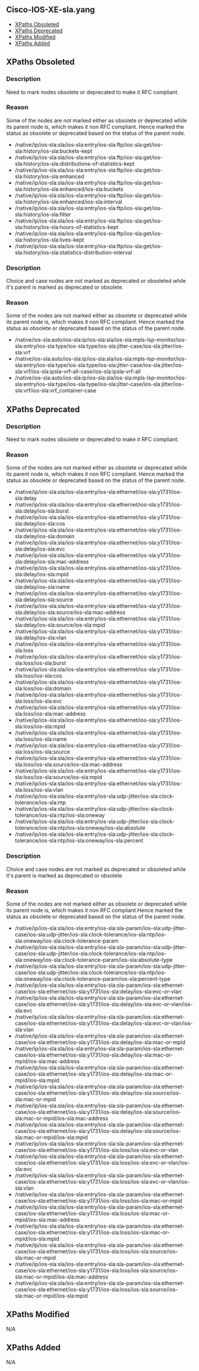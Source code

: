 ## Cisco-IOS-XE-sla.yang

- [XPaths Obsoleted](#xpaths-obsoleted)
- [XPaths Deprecated](#xpaths-deprecated)
- [XPaths Modified](#xpaths-modified)
- [XPaths Added](#xpaths-added)

## XPaths Obsoleted

### Description
Need to mark nodes obsolete or deprecated to make it RFC compliant.

### Reason
Some of the nodes are not marked either as obsolete or deprecated while its parent node is, which makes it non RFC compliant.
Hence marked the status as obsolete or deprecated based on the status of the parent node.

- /native/ip/ios-sla:sla/ios-sla:entry/ios-sla:ftp/ios-sla:get/ios-sla:history/ios-sla:buckets-kept
- /native/ip/ios-sla:sla/ios-sla:entry/ios-sla:ftp/ios-sla:get/ios-sla:history/ios-sla:distributions-of-statistics-kept
- /native/ip/ios-sla:sla/ios-sla:entry/ios-sla:ftp/ios-sla:get/ios-sla:history/ios-sla:enhanced
- /native/ip/ios-sla:sla/ios-sla:entry/ios-sla:ftp/ios-sla:get/ios-sla:history/ios-sla:enhanced/ios-sla:buckets
- /native/ip/ios-sla:sla/ios-sla:entry/ios-sla:ftp/ios-sla:get/ios-sla:history/ios-sla:enhanced/ios-sla:interval
- /native/ip/ios-sla:sla/ios-sla:entry/ios-sla:ftp/ios-sla:get/ios-sla:history/ios-sla:filter
- /native/ip/ios-sla:sla/ios-sla:entry/ios-sla:ftp/ios-sla:get/ios-sla:history/ios-sla:hours-of-statistics-kept
- /native/ip/ios-sla:sla/ios-sla:entry/ios-sla:ftp/ios-sla:get/ios-sla:history/ios-sla:lives-kept
- /native/ip/ios-sla:sla/ios-sla:entry/ios-sla:ftp/ios-sla:get/ios-sla:history/ios-sla:statistics-distribution-interval

### Description
Choice and case nodes are not marked as deprecated or obsoleted while it's parent is marked as deprecated or obsolete.

### Reason
Some of the nodes are not marked either as obsolete or deprecated while its parent node is, which makes it non RFC compliant. Hence marked the status as obsolete or deprecated based on the status of the parent node.

- /native/ios-sla:auto/ios-sla:ip/ios-sla:sla/ios-sla:mpls-lsp-monitor/ios-sla:entry/ios-sla:type/ios-sla:type/ios-sla:jitter-case/ios-sla:jitter/ios-sla:vrf
- /native/ios-sla:auto/ios-sla:ip/ios-sla:sla/ios-sla:mpls-lsp-monitor/ios-sla:entry/ios-sla:type/ios-sla:type/ios-sla:jitter-case/ios-sla:jitter/ios-sla:vrf/ios-sla:ipsla-vrf-all-case/ios-sla:ipsla-vrf-all
- /native/ios-sla:auto/ios-sla:ip/ios-sla:sla/ios-sla:mpls-lsp-monitor/ios-sla:entry/ios-sla:type/ios-sla:type/ios-sla:jitter-case/ios-sla:jitter/ios-sla:vrf/ios-sla:vrf_container-case

## XPaths Deprecated

### Description
Need to mark nodes obsolete or deprecated to make it RFC compliant.

### Reason
Some of the nodes are not marked either as obsolete or deprecated while its parent node is, which makes it non RFC compliant. Hence marked the status as obsolete or deprecated based on the status of the parent node.

- /native/ip/ios-sla:sla/ios-sla:entry/ios-sla:ethernet/ios-sla:y1731/ios-sla:delay
- /native/ip/ios-sla:sla/ios-sla:entry/ios-sla:ethernet/ios-sla:y1731/ios-sla:delay/ios-sla:burst
- /native/ip/ios-sla:sla/ios-sla:entry/ios-sla:ethernet/ios-sla:y1731/ios-sla:delay/ios-sla:cos
- /native/ip/ios-sla:sla/ios-sla:entry/ios-sla:ethernet/ios-sla:y1731/ios-sla:delay/ios-sla:domain
- /native/ip/ios-sla:sla/ios-sla:entry/ios-sla:ethernet/ios-sla:y1731/ios-sla:delay/ios-sla:evc
- /native/ip/ios-sla:sla/ios-sla:entry/ios-sla:ethernet/ios-sla:y1731/ios-sla:delay/ios-sla:mac-address
- /native/ip/ios-sla:sla/ios-sla:entry/ios-sla:ethernet/ios-sla:y1731/ios-sla:delay/ios-sla:mpid
- /native/ip/ios-sla:sla/ios-sla:entry/ios-sla:ethernet/ios-sla:y1731/ios-sla:delay/ios-sla:name
- /native/ip/ios-sla:sla/ios-sla:entry/ios-sla:ethernet/ios-sla:y1731/ios-sla:delay/ios-sla:source
- /native/ip/ios-sla:sla/ios-sla:entry/ios-sla:ethernet/ios-sla:y1731/ios-sla:delay/ios-sla:source/ios-sla:mac-address
- /native/ip/ios-sla:sla/ios-sla:entry/ios-sla:ethernet/ios-sla:y1731/ios-sla:delay/ios-sla:source/ios-sla:mpid
- /native/ip/ios-sla:sla/ios-sla:entry/ios-sla:ethernet/ios-sla:y1731/ios-sla:delay/ios-sla:vlan
- /native/ip/ios-sla:sla/ios-sla:entry/ios-sla:ethernet/ios-sla:y1731/ios-sla:loss
- /native/ip/ios-sla:sla/ios-sla:entry/ios-sla:ethernet/ios-sla:y1731/ios-sla:loss/ios-sla:burst
- /native/ip/ios-sla:sla/ios-sla:entry/ios-sla:ethernet/ios-sla:y1731/ios-sla:loss/ios-sla:cos
- /native/ip/ios-sla:sla/ios-sla:entry/ios-sla:ethernet/ios-sla:y1731/ios-sla:loss/ios-sla:domain
- /native/ip/ios-sla:sla/ios-sla:entry/ios-sla:ethernet/ios-sla:y1731/ios-sla:loss/ios-sla:evc
- /native/ip/ios-sla:sla/ios-sla:entry/ios-sla:ethernet/ios-sla:y1731/ios-sla:loss/ios-sla:mac-address
- /native/ip/ios-sla:sla/ios-sla:entry/ios-sla:ethernet/ios-sla:y1731/ios-sla:loss/ios-sla:mpid
- /native/ip/ios-sla:sla/ios-sla:entry/ios-sla:ethernet/ios-sla:y1731/ios-sla:loss/ios-sla:name
- /native/ip/ios-sla:sla/ios-sla:entry/ios-sla:ethernet/ios-sla:y1731/ios-sla:loss/ios-sla:source
- /native/ip/ios-sla:sla/ios-sla:entry/ios-sla:ethernet/ios-sla:y1731/ios-sla:loss/ios-sla:source/ios-sla:mac-address
- /native/ip/ios-sla:sla/ios-sla:entry/ios-sla:ethernet/ios-sla:y1731/ios-sla:loss/ios-sla:source/ios-sla:mpid
- /native/ip/ios-sla:sla/ios-sla:entry/ios-sla:ethernet/ios-sla:y1731/ios-sla:loss/ios-sla:vlan
- /native/ip/ios-sla:sla/ios-sla:entry/ios-sla:udp-jitter/ios-sla:clock-tolerance/ios-sla:ntp
- /native/ip/ios-sla:sla/ios-sla:entry/ios-sla:udp-jitter/ios-sla:clock-tolerance/ios-sla:ntp/ios-sla:oneway
- /native/ip/ios-sla:sla/ios-sla:entry/ios-sla:udp-jitter/ios-sla:clock-tolerance/ios-sla:ntp/ios-sla:oneway/ios-sla:absolute
- /native/ip/ios-sla:sla/ios-sla:entry/ios-sla:udp-jitter/ios-sla:clock-tolerance/ios-sla:ntp/ios-sla:oneway/ios-sla:percent

### Description
Choice and case nodes are not marked as deprecated or obsoleted while it's parent is marked as deprecated or obsolete.

### Reason
Some of the nodes are not marked either as obsolete or deprecated while its parent node is, which makes it non RFC compliant.Hence marked the status as obsolete or deprecated based on the status of the parent node.

- /native/ip/ios-sla:sla/ios-sla:entry/ios-sla:sla-param/ios-sla:udp-jitter-case/ios-sla:udp-jitter/ios-sla:clock-tolerance/ios-sla:ntp/ios-sla:oneway/ios-sla:clock-tolerance-param
- /native/ip/ios-sla:sla/ios-sla:entry/ios-sla:sla-param/ios-sla:udp-jitter-case/ios-sla:udp-jitter/ios-sla:clock-tolerance/ios-sla:ntp/ios-sla:oneway/ios-sla:clock-tolerance-param/ios-sla:absolute-type
- /native/ip/ios-sla:sla/ios-sla:entry/ios-sla:sla-param/ios-sla:udp-jitter-case/ios-sla:udp-jitter/ios-sla:clock-tolerance/ios-sla:ntp/ios-sla:oneway/ios-sla:clock-tolerance-param/ios-sla:percent-type
- /native/ip/ios-sla:sla/ios-sla:entry/ios-sla:sla-param/ios-sla:ethernet-case/ios-sla:ethernet/ios-sla:y1731/ios-sla:delay/ios-sla:evc-or-vlan
- /native/ip/ios-sla:sla/ios-sla:entry/ios-sla:sla-param/ios-sla:ethernet-case/ios-sla:ethernet/ios-sla:y1731/ios-sla:delay/ios-sla:evc-or-vlan/ios-sla:evc
- /native/ip/ios-sla:sla/ios-sla:entry/ios-sla:sla-param/ios-sla:ethernet-case/ios-sla:ethernet/ios-sla:y1731/ios-sla:delay/ios-sla:evc-or-vlan/ios-sla:vlan
- /native/ip/ios-sla:sla/ios-sla:entry/ios-sla:sla-param/ios-sla:ethernet-case/ios-sla:ethernet/ios-sla:y1731/ios-sla:delay/ios-sla:mac-or-mpid
- /native/ip/ios-sla:sla/ios-sla:entry/ios-sla:sla-param/ios-sla:ethernet-case/ios-sla:ethernet/ios-sla:y1731/ios-sla:delay/ios-sla:mac-or-mpid/ios-sla:mac-address
- /native/ip/ios-sla:sla/ios-sla:entry/ios-sla:sla-param/ios-sla:ethernet-case/ios-sla:ethernet/ios-sla:y1731/ios-sla:delay/ios-sla:mac-or-mpid/ios-sla:mpid
- /native/ip/ios-sla:sla/ios-sla:entry/ios-sla:sla-param/ios-sla:ethernet-case/ios-sla:ethernet/ios-sla:y1731/ios-sla:delay/ios-sla:source/ios-sla:mac-or-mpid
- /native/ip/ios-sla:sla/ios-sla:entry/ios-sla:sla-param/ios-sla:ethernet-case/ios-sla:ethernet/ios-sla:y1731/ios-sla:delay/ios-sla:source/ios-sla:mac-or-mpid/ios-sla:mac-address
- /native/ip/ios-sla:sla/ios-sla:entry/ios-sla:sla-param/ios-sla:ethernet-case/ios-sla:ethernet/ios-sla:y1731/ios-sla:delay/ios-sla:source/ios-sla:mac-or-mpid/ios-sla:mpid
- /native/ip/ios-sla:sla/ios-sla:entry/ios-sla:sla-param/ios-sla:ethernet-case/ios-sla:ethernet/ios-sla:y1731/ios-sla:loss/ios-sla:evc-or-vlan
- /native/ip/ios-sla:sla/ios-sla:entry/ios-sla:sla-param/ios-sla:ethernet-case/ios-sla:ethernet/ios-sla:y1731/ios-sla:loss/ios-sla:evc-or-vlan/ios-sla:evc
- /native/ip/ios-sla:sla/ios-sla:entry/ios-sla:sla-param/ios-sla:ethernet-case/ios-sla:ethernet/ios-sla:y1731/ios-sla:loss/ios-sla:evc-or-vlan/ios-sla:vlan
- /native/ip/ios-sla:sla/ios-sla:entry/ios-sla:sla-param/ios-sla:ethernet-case/ios-sla:ethernet/ios-sla:y1731/ios-sla:loss/ios-sla:mac-or-mpid
- /native/ip/ios-sla:sla/ios-sla:entry/ios-sla:sla-param/ios-sla:ethernet-case/ios-sla:ethernet/ios-sla:y1731/ios-sla:loss/ios-sla:mac-or-mpid/ios-sla:mac-address
- /native/ip/ios-sla:sla/ios-sla:entry/ios-sla:sla-param/ios-sla:ethernet-case/ios-sla:ethernet/ios-sla:y1731/ios-sla:loss/ios-sla:mac-or-mpid/ios-sla:mpid
- /native/ip/ios-sla:sla/ios-sla:entry/ios-sla:sla-param/ios-sla:ethernet-case/ios-sla:ethernet/ios-sla:y1731/ios-sla:loss/ios-sla:source/ios-sla:mac-or-mpid
- /native/ip/ios-sla:sla/ios-sla:entry/ios-sla:sla-param/ios-sla:ethernet-case/ios-sla:ethernet/ios-sla:y1731/ios-sla:loss/ios-sla:source/ios-sla:mac-or-mpid/ios-sla:mac-address
- /native/ip/ios-sla:sla/ios-sla:entry/ios-sla:sla-param/ios-sla:ethernet-case/ios-sla:ethernet/ios-sla:y1731/ios-sla:loss/ios-sla:source/ios-sla:mac-or-mpid/ios-sla:mpid

## XPaths Modified
N/A

## XPaths Added
N/A
